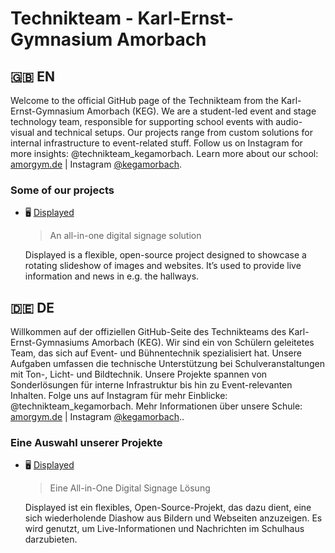 # Technikteam - Karl-Ernst-Gymnasium Amorbach

## 🇬🇧 EN

Welcome to the official GitHub page of the Technikteam from the Karl-Ernst-Gymnasium Amorbach (KEG). We are a student-led event and stage technology team, responsible for supporting school events with audio-visual and technical setups. Our projects range from custom solutions for internal infrastructure to event-related stuff.
Follow us on Instagram for more insights: @technikteam_kegamorbach.
Learn more about our school: [amorgym.de](https://amorgym.de) | Instagram [@kegamorbach](https://instagram.com/technikteam_kegamorbach).

### Some of our projects

-   🖥️ [Displayed](https://github.com/TechnikKEG/Displayed)
    > An all-in-one digital signage solution
    
    Displayed is a flexible, open-source project designed to showcase a rotating slideshow of images and websites. It’s used to provide live information and news in e.g. the hallways.

## 🇩🇪 DE

Willkommen auf der offiziellen GitHub-Seite des Technikteams des Karl-Ernst-Gymnasiums Amorbach (KEG). Wir sind ein von Schülern geleitetes Team, das sich auf Event- und Bühnentechnik spezialisiert hat. Unsere Aufgaben umfassen die technische Unterstützung bei Schulveranstaltungen mit Ton-, Licht- und Bildtechnik. Unsere Projekte spannen von Sonderlösungen für interne Infrastruktur bis hin zu Event-relevanten Inhalten.
Folge uns auf Instagram für mehr Einblicke: @technikteam_kegamorbach.
Mehr Informationen über unsere Schule: [amorgym.de](https://amorgym.de) | Instagram [@kegamorbach](https://instagram.com/technikteam_kegamorbach)..

### Eine Auswahl unserer Projekte

-   🖥️ [Displayed](https://github.com/TechnikKEG/Displayed)
    > Eine All-in-One Digital Signage Lösung
    
    Displayed ist ein flexibles, Open-Source-Projekt, das dazu dient, eine sich wiederholende Diashow aus Bildern und Webseiten anzuzeigen. Es wird genutzt, um Live-Informationen und Nachrichten im Schulhaus darzubieten.
